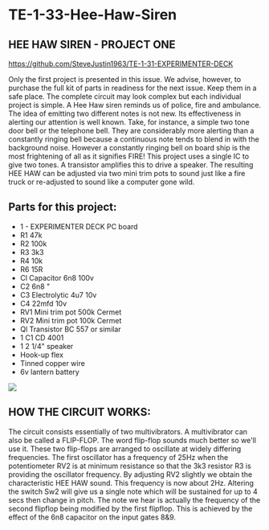 # TE-1-33-Hee-Haw-Siren
## HEE HAW SIREN - PROJECT ONE 
https://github.com/SteveJustin1963/TE-1-31-EXPERIMENTER-DECK

Only the first project is presented in this issue. We advise, however, to purchase the full kit of parts in readiness for the next issue. Keep them in a safe place. The complete circuit may look complex but each individual project is simple.  A Hee Haw siren reminds us of police, fire and ambulance. The idea of emitting two different notes is not new. Its effectiveness in alerting our attention is well known. Take, for instance, a simple two tone door bell or the telephone bell. They are considerably more alerting than a constantly ringing bell because a continuous note tends to blend in with the background noise. However a constantly ringing bell on board ship is the most frightening of all as it signifies FIRE! This project uses a single IC to give two tones. A transistor amplifies this to drive a speaker. The resulting HEE HAW can be adjusted via two mini trim pots to sound just like a fire truck or re-adjusted to sound like a computer gone wild.  

## Parts for this project:
* 1 - EXPERIMENTER DECK PC board
* R1 47k
* R2 100k
* R3 3k3
* R4 10k
* R6 15R
* Cl Capacitor 6n8 100v
* C2 6n8 "
* C3 Electrolytic 4u7 10v
* C4 22mfd 10v
* RV1 Mini trim pot 500k Cermet
* RV2 Mini trim pot 100k Cermet
* Ql Transistor BC 557 or similar
* 1 C1 CD 4001
* 1 2 1/4" speaker
* Hook-up flex
* Tinned copper wire
* 6v lantern battery 

![](https://github.com/SteveJustin1963/TE-1-31-EXPERIMENTER-DECK/blob/master/heehaw-cct.png)

## HOW THE CIRCUIT WORKS:
The circuit consists essentially of two multivibrators. A multivibrator can also be called a FLIP-FLOP. The word flip-flop sounds much better so we'll use it. These two flip-flops are arranged to oscillate at widely differing frequencies. The first oscillator has a frequency of 25Hz when the potentiometer RV2 is at minimum resistance so that the 3k3 resistor R3 is providing the oscillator frequency. By adjusting RV2 slightly we obtain the characteristic HEE HAW sound. This frequency is now about 2Hz. Altering the switch Sw2 will give us a single note which will be sustained for up to 4 secs then change in pitch. The note we hear is actually the frequency of the second flipflop being modified by the first flipflop. This is achieved by the effect of the 6n8 capacitor on the input gates 8&9.  

![]()
